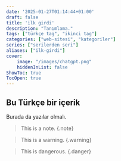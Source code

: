 ```yaml
---
date: '2025-01-27T01:14:44+01:00'
draft: false
title: 'ilk girdi'
description: "Tanımlama."
tags: ["türkçe tag", "ikinci tag"]
categories: ["web-sitesi", "kategoriler"]
series: ["serilerden seri"]
aliases: ["ilk-girdi"]
cover:
    image: "/images/chatgpt.png"
    hiddenInList: false
ShowToc: true
TocOpen: true
---
```


## Bu Türkçe bir içerik

Burada da yazılar olmalı.

> This is a note.
{.note}

> This is a warning.
{.warning}

> This is dangerous.
{.danger}
